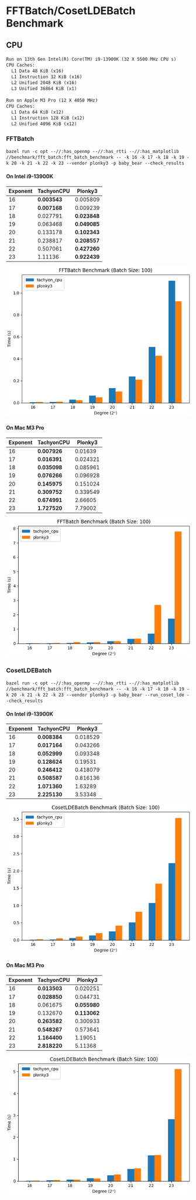 # FFTBatch/CosetLDEBatch Benchmark

## CPU

```
Run on 13th Gen Intel(R) Core(TM) i9-13900K (32 X 5500 MHz CPU s)
CPU Caches:
  L1 Data 48 KiB (x16)
  L1 Instruction 32 KiB (x16)
  L2 Unified 2048 KiB (x16)
  L3 Unified 36864 KiB (x1)

Run on Apple M3 Pro (12 X 4050 MHz)
CPU Caches:
  L1 Data 64 KiB (x12)
  L1 Instruction 128 KiB (x12)
  L2 Unified 4096 KiB (x12)
```

### FFTBatch

```shell
bazel run -c opt --//:has_openmp --//:has_rtti --//:has_matplotlib //benchmark/fft_batch:fft_batch_benchmark -- -k 16 -k 17 -k 18 -k 19 -k 20 -k 21 -k 22 -k 23 --vendor plonky3 -p baby_bear --check_results
```

#### On Intel i9-13900K

| Exponent | TachyonCPU   | Plonky3       |
| :------- | ------------ | ------------  |
| 16       | **0.003543** |   0.005809    |
| 17       | **0.007168** |   0.009239    |
| 18       |   0.027791   | **0.023848**  |
| 19       |   0.063468   | **0.049085**  |
| 20       |   0.133178   | **0.102343**  |
| 21       |   0.238817   | **0.208557**  |
| 22       |   0.507061   | **0.427260**  |
| 23       |   1.11136    | **0.922439**  |

![image](/benchmark/fft_batch/fft_batch_benchmark_ubuntu_i9.png)

#### On Mac M3 Pro

| Exponent | TachyonCPU   |  Plonky3   |
| :------- | ------------ |  --------  |
| 16       | **0.007926** |  0.01639   |
| 17       | **0.016391** |  0.024321  |
| 18       | **0.035098** |  0.085961  |
| 19       | **0.076266** |  0.096928  |
| 20       | **0.145975** |  0.151024  |
| 21       | **0.309752** |  0.339549  |
| 22       | **0.674991** |  2.66605   |
| 23       | **1.727520** |  7.79002   |

![image](/benchmark/fft_batch/fft_batch_benchmark_mac_m3.png)

### CosetLDEBatch

```shell
bazel run -c opt --//:has_openmp --//:has_rtti --//:has_matplotlib //benchmark/fft_batch:fft_batch_benchmark -- -k 16 -k 17 -k 18 -k 19 -k 20 -k 21 -k 22 -k 23 --vendor plonky3 -p baby_bear --run_coset_lde --check_results
```

#### On Intel i9-13900K

| Exponent | TachyonCPU   | Plonky3  |
| :------- | ------------ | -------- |
| 16       | **0.008384** | 0.018529 |
| 17       | **0.017164** | 0.043266 |
| 18       | **0.052999** | 0.093348 |
| 19       | **0.128624** | 0.19531  |
| 20       | **0.246412** | 0.418079 |
| 21       | **0.508587** | 0.816136 |
| 22       | **1.071360** | 1.63289  |
| 23       | **2.225130** | 3.53348  |

![image](/benchmark/fft_batch/coset_lde_batch_benchmark_ubuntu_i9.png)

#### On Mac M3 Pro

| Exponent | TachyonCPU   | Plonky3      |
| :------- | ------------ | ------------ |
| 16       | **0.013503** |   0.020251   |
| 17       | **0.028850** |   0.044731   |
| 18       |   0.061675   | **0.055980** |
| 19       |   0.132670   | **0.113062** |
| 20       | **0.263582** |   0.300933   |
| 21       | **0.548267** |   0.573641   |
| 22       | **1.164400** |   1.19051    |
| 23       | **2.818220** |   5.11368    |

![image](/benchmark/fft_batch/coset_lde_batch_benchmark_mac_m3.png)

